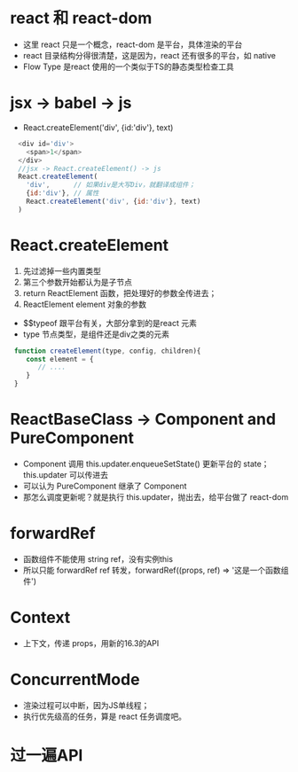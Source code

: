 # react 和 react-dom
- 这里 react 只是一个概念，react-dom 是平台，具体渲染的平台
- react 目录结构分得很清楚，这是因为，react 还有很多的平台，如 native
- Flow Type 是react 使用的一个类似于TS的静态类型检查工具

# jsx -> babel -> js
- React.createElement('div', {id:'div'}, text)
```js
  <div id='div'>
    <span>1</span>
  </div>
  //jsx -> React.createElement() -> js
  React.createElement(
    'div',      // 如果div是大写Div，就翻译成组件；
    {id:'div'}, // 属性
    React.createElement('div', {id:'div'}, text)
  )  
```

# React.createElement
1. 先过滤掉一些内置类型 
2. 第三个参数开始都认为是子节点
3. return ReactElement 函数，把处理好的参数全传进去；
4. ReactElement element 对象的参数
- $$typeof 跟平台有关，大部分拿到的是react 元素
- type 节点类型，是组件还是div之类的元素
```js
 function createElement(type, config, children){
    const element = {
       // ....
    }
 }
```

#  ReactBaseClass -> Component and PureComponent
- Component 调用 this.updater.enqueueSetState() 更新平台的 state；this.updater 可以传进去
- 可以认为 PureComponent 继承了 Component
- 那怎么调度更新呢？就是执行 this.updater，抛出去，给平台做了 react-dom

# forwardRef 
- 函数组件不能使用 string ref，没有实例this
- 所以只能 forwardRef ref 转发，forwardRef((props, ref) => '这是一个函数组件')

# Context
- 上下文，传递 props，用新的16.3的API

# ConcurrentMode
- 渲染过程可以中断，因为JS单线程；
- 执行优先级高的任务，算是 react 任务调度吧。

# 过一遍API

